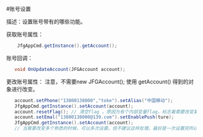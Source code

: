 #账号设置

描述：设置账号带有的哪些功能。

获取账号属性：
```java
    JfgAppCmd.getInstance().getAccount();
 ```
 账号回调：
 ```java
    void OnUpdateAccount(JFGAccount account);
 ```

 更改账号属性：
 注意，不需要new JFGAccount();
 使用 getAccount() 得到的对象进行改变。

 ```java
    account.setPhone("13800138000","toke").setAlias("中国移动");
    JfgAppCmd.getInstance().setAccount(account);
    account.resetFlag(); // 清空flag 。原因为有个内部变量flag，标志着需要改变某个属性。如果不清空，则每次都更改上次修改的内容。
    account.setEmal("13800138000@139.com").setEnablePush(ture);
    JfgAppCmd.getInstance().setAccount(account);  
    // 当需要改变多个熟悉的时候，可以多次设置。但不建议这样处理。最好是一次设置完所以属性后，在调用一次setAccount；
 ```
